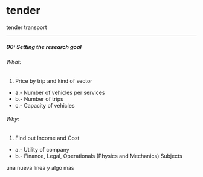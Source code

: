 # tender
tender transport

***
##### 00: Setting the research goal


###### What:
1. Price by trip and kind of sector
  * a.- Number of vehicles per services
  * b.- Number of trips
  * c.- Capacity of vehicles

###### Why: 
1. Find out Income and Cost
  * a.- Utility of company
  * b.- Finance, Legal, Operationals (Physics and Mechanics) Subjects

una nueva linea y algo mas


